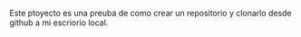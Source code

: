 Este ptoyecto es una preuba de como crear un repositorio y clonarlo desde github a mi escriorio local.
